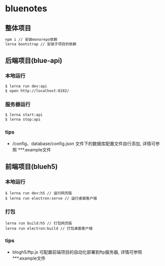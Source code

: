 # bluenotes

## 整体项目

```bash
npm i // 安装monorepo依赖
lerna bootstrap // 安装子项目的依赖
```

## 后端项目(blue-api)

### 本地运行

```bash
$ lerna run dev:api
$ open http://localhost:8282/
```

### 服务器运行

```bash
$ lerna start:api
$ lerna stop:api
```

### tips
* /config、database/config.json 文件下的数据库配置文件自行添加, 详情可参照 ***.example文件

## 前端项目(blueh5)

### 本地运行
```
$ lerna run dev:h5 // 运行网页版
$ lerna run electron:serve // 运行桌面客户端
```
### 打包

```
lerna run build:h5 // 打包网页版
lerna run electron:build // 打包桌面客户端
```
### tips
* blogh5/ftp.js 可配置前端项目的自动化部署到ftp服务器, 详情可参照 ***.example文件

